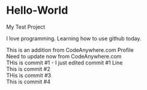 # Hello-World
My Test Project

I love programming.  Learning how to use github today. 

This is an addition from CodeAnywhere.com Profile<br>
Need to update now from CodeAnywhere.com<br>
THis is commit #1 - I just edited commit #1 Line<br>
This is commit #2<br>
THis is commit #3<br>
This is commit #4